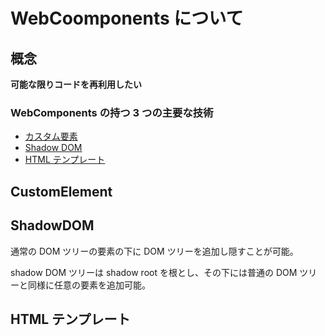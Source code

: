 # WebCoomponents について

## 概念

**可能な限りコードを再利用したい**

### WebComponents の持つ 3 つの主要な技術

- [カスタム要素](.CustomElement)
- [Shadow DOM](.ShadowDOM)
- [HTML テンプレート](.HTMLTemplate)

<a class="CustomElement"></a>

## CustomElement

<a class="ShadowDOM"></a>

## ShadowDOM

通常の DOM ツリーの要素の下に DOM ツリーを追加し隠すことが可能。

shadow DOM ツリーは shadow root を根とし、その下には普通の DOM ツリーと同様に任意の要素を追加可能。

<a class="HTMLTemplate"></a>

## HTML テンプレート
